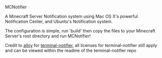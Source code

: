 MCNotifier

A Minecraft Server Notification system using Mac OS X's powerful Notification Center, and Ubuntu's Notification system.

The configuration is simple, run 'build' then copy the files to your Minecraft Server's root directory and run MCNotifier!

Credit to [alloy](https://github.com/alloy) for [terminal-notifier](https://github.com/alloy/terminal-notifier), all licenses for terminal-notifier still apply and can be viewed within the readme of the terminal-notifier repo